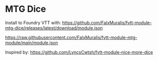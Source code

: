 # MTG Dice
Install to Foundry VTT with: https://github.com/FalxMuralis/fvtt-module-mtg-dice/releases/latest/download/module.json

https://raw.githubusercontent.com/FalxMuralis/fvtt-module-mtg-module/main/module.json

Inspired by: https://github.com/LyncsCwtsh/fvtt-module-nice-more-dice
